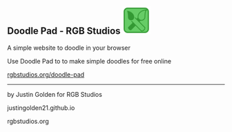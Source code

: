##  Doodle Pad - RGB Studios <img src="doodle_icon.svg" width="64px">

A simple website to doodle in your browser

Use Doodle Pad to to make simple doodles for free online

<a href="https://rgbstudios.org/doodle-pad">rgbstudios.org/doodle-pad</a>

<hr>

by Justin Golden for RGB Studios

justingolden21.github.io

rgbstudios.org
